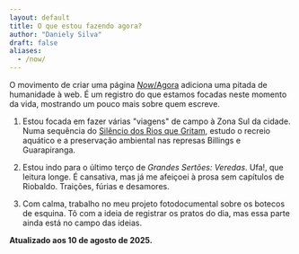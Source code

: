 ```yaml
---
layout: default
title: O que estou fazendo agora?
author: "Daniely Silva"
draft: false
aliases:
  - /now/
---
```

O movimento de criar uma página [*Now*/Agora](https://nownownow.com/about) adiciona uma pitada de humanidade à web. É um registro do que estamos focadas neste momento da vida, mostrando um pouco mais sobre quem escreve.

1. Estou focada em fazer várias "viagens" de campo à Zona Sul da cidade. Numa sequência do [Silêncio dos Rios que Gritam](https://danielysilva.com.br/acervo/silencio-dos-rios-que-gritam/), estudo o recreio aquático e a preservação ambiental nas represas Billings e Guarapiranga.

2. Estou indo para o último terço de *Grandes Sertões: Veredas*. Ufa!, que leitura longe. É cansativa, mas já me afeiçoei à prosa sem capítulos de Riobaldo. Traições, fúrias e desamores.

3. Com calma, trabalho no meu projeto fotodocumental sobre os botecos de esquina. Tô com a ideia de registrar os pratos do dia, mas essa parte ainda está no campo das ideias.

**Atualizado aos 10 de agosto de 2025.**
